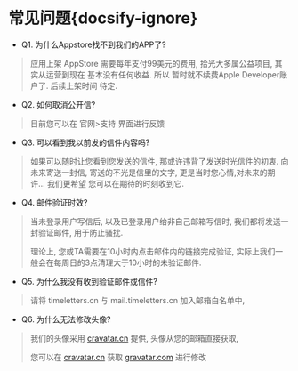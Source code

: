 # 常见问题{docsify-ignore}

- Q1. 为什么Appstore找不到我们的APP了?
> 应用上架 AppStore 需要每年支付99美元的费用, 拾光大多属公益项目, 其实从运营到现在 基本没有任何收益. 所以 暂时就不续费Apple Developer账户了. 后续上架时间 待定.
  
- Q2. 如何取消公开信?
> 目前您可以在 官网>支持 界面进行反馈

- Q3. 可以看到我以前发的信件内容吗?
> 如果可以随时让您看到您发送的信件, 那或许违背了发送时光信件的初衷. 向未来寄送一封信, 寄送的不光是信里的文字, 更是当时您心情,对未来的期许... 我们更希望 您可以在期待的时刻收到它.

- Q4. 邮件验证时效?
> 当未登录用户写信后, 以及已登录用户给非自己邮箱写信时, 我们都将发送一封验证邮件, 用于防止骚扰.
> 
> 理论上, 您或TA需要在10小时内点击邮件内的链接完成验证, 实际上我们一般会在每周日的3点清理大于10小时的未验证邮件.

- Q5. 为什么我没有收到验证邮件或信件?
> 请将 timeletters.cn 与 mail.timeletters.cn 加入邮箱白名单中,

- Q6. 为什么无法修改头像?
> 我们的头像采用 [cravatar.cn][1] 提供, 头像从您的邮箱直接获取,
> 
> 您可以在 [cravatar.cn][1] 获取 [gravatar.com][2] 进行修改


[1]: http://cravatar.cn
[2]: https://cn.gravatar.com